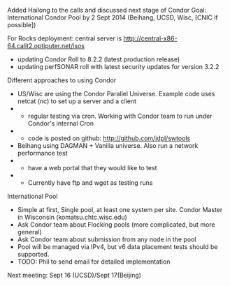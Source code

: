 Added Hailong to the calls and discussed next stage of Condor
Goal:  International Condor Pool by 2 Sept 2014 (Beihang, UCSD, Wisc, [CNIC if possible])

For Rocks deployment:  central server is http://central-x86-64.calit2.optiputer.net/isos
* updating Condor Roll to 8.2.2 (latest production release)
* updating perfSONAR roll with latest security updates for version 3.2.2

Different approaches to using Condor 
* US/Wisc are using the Condor Parallel Universe.  Example code uses netcat (nc) to set up a server and a client
* * regular testing via cron.  Working with Condor team to run under Condor's internal Cron
* * code is posted on github:  http://github.com/idpl/swtools
* Beihang using DAGMAN + Vanilla universe.  Also run a network performance test
* * have a web portal that they would like to test
* * Currently have ftp and wget as testing runs

International Pool
*  Simple at first, Single pool, at least one system per site. Condor Master in Wisconsin (komatsu.chtc.wisc.edu)
*  Ask Condor team about Flocking pools (more complicated, but more general)
*  Ask Condor team about submission from any node in the pool
*  Pool will be managed via IPv4, but v6 data placement tests should be supported. 
*  TODO: Phil to send email for detailed implementation

Next meeting: Sept 16 (UCSD)/Sept 17(Beijing)


